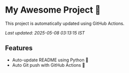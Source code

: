 # My Awesome Project 🚀

This project is automatically updated using GitHub Actions.

_Last updated: 2025-05-08 03:13:15 IST_

## Features
- Auto-update README using Python 🐍
- Auto Git push with GitHub Actions 🤖
